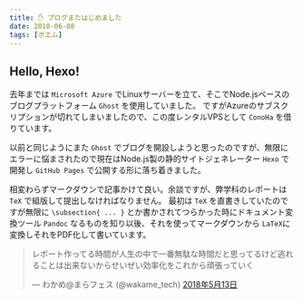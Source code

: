 ```yaml
---
title: ✋ ブログまたはじめました
date: 2018-06-08
tags: [ポエム]
---
```


## Hello, Hexo!

去年までは `Microsoft Azure` でLinuxサーバーを立て、そこでNode.jsベースのブログプラットフォーム `Ghost` を使用していました。
ですがAzureのサブスクリプションが切れてしまいましたので、この度レンタルVPSとして `ConoHa` を借りています。


以前と同じようにまた `Ghost` でブログを開設しようと思ったのですが、無限にエラーに悩まされたので現在はNode.js製の静的サイトジェネレーター `Hexo` で開発し `GitHub Pages` で公開する形に落ち着きました。


相変わらずマークダウンで記事かけて良い。余談ですが、弊学科のレポートは `TeX` で組版して提出しなければなりません。
最初は `TeX` を直書きしていたのですが無限に `\subsection{ ... }` とか書かされてつらかった時にドキュメント変換ツール `Pandoc` なるものを知り以後、それを使ってマークダウンから `LaTeX`に変換しそれをPDF化して書いています。

<blockquote class="twitter-tweet" data-lang="ja"><p lang="ja" dir="ltr">レポート作ってる時間が人生の中で一番無駄な時間だと思ってるけど逃れることは出来ないからせいぜい効率化をこれから頑張っていく</p>&mdash; わかめ@まらフェス (@wakame_tech) <a href="https://twitter.com/wakame_tech/status/995737672197926912?ref_src=twsrc%5Etfw">2018年5月13日</a></blockquote>
<script async src="https://platform.twitter.com/widgets.js" charset="utf-8"></script>

